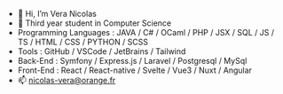 - 👋 Hi, I’m Vera Nicolas
- 📖 Third year student in Computer Science
- Programming Languages : JAVA / C# / OCaml / PHP / JSX / SQL / JS / TS / HTML / CSS / PYTHON / SCSS
- Tools : GitHub / VSCode / JetBrains / Tailwind
- Back-End : Symfony / Express.js / Laravel / Postgresql / MySql
- Front-End : React / React-native / Svelte / Vue3 / Nuxt / Angular
- 📫 nicolas-vera@orange.fr
